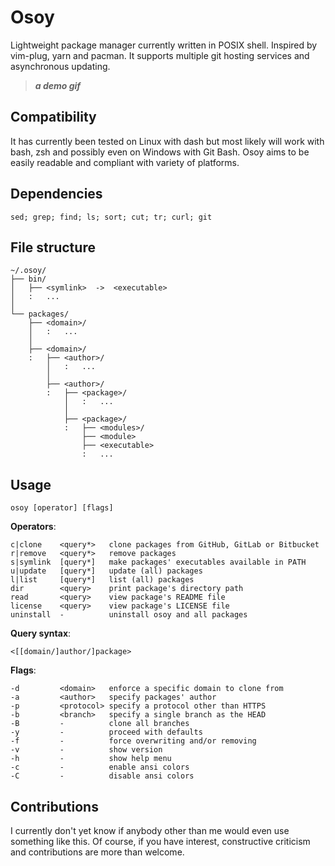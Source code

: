 # Osoy
Lightweight package manager currently written in POSIX shell.
Inspired by vim-plug, yarn and pacman.
It supports multiple git hosting services and asynchronous updating.

> ***a demo gif***

## Compatibility
It has currently been tested on Linux with dash but most likely will work with bash, zsh and possibly even on Windows with Git Bash.
Osoy aims to be easily readable and compliant with variety of platforms.

## Dependencies
    sed; grep; find; ls; sort; cut; tr; curl; git

## File structure

    ~/.osoy/
    ├── bin/
    │   ├── <symlink>  ->  <executable>
    │   :   ...
    │
    └── packages/
        ├── <domain>/
        │   :   ...
        │
        ├── <domain>/
        :   ├── <author>/
            │   :   ...
            │
            ├── <author>/
            :   ├── <package>/
                │   :   ...
                │
                ├── <package>/
                :   ├── <modules>/
                    ├── <module>
                    ├── <executable>
                    :   ...

## Usage
    osoy [operator] [flags]

**Operators**:

    c|clone    <query*>   clone packages from GitHub, GitLab or Bitbucket
    r|remove   <query*>   remove packages
    s|symlink  [query*]   make packages' executables available in PATH
    u|update   [query*]   update (all) packages
    l|list     [query*]   list (all) packages
    dir        <query>    print package's directory path
    read       <query>    view package's README file
    license    <query>    view package's LICENSE file
    uninstall  -          uninstall osoy and all packages

**Query syntax**:

    <[[domain/]author/]package>

**Flags**:

    -d         <domain>   enforce a specific domain to clone from
    -a         <author>   specify packages' author
    -p         <protocol> specify a protocol other than HTTPS
    -b         <branch>   specify a single branch as the HEAD
    -B         -          clone all branches
    -y         -          proceed with defaults
    -f         -          force overwriting and/or removing
    -v         -          show version
    -h         -          show help menu
    -c         -          enable ansi colors
    -C         -          disable ansi colors

## Contributions
I currently don't yet know if anybody other than me would even use something like this.
Of course, if you have interest, constructive criticism and contributions are more than welcome.
